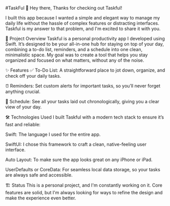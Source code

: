#TaskFul
👋 Hey there,
Thanks for checking out Taskful!

I built this app because I wanted a simple and elegant way to manage my daily life without the hassle of complex features or distracting interfaces. Taskful is my answer to that problem, and I'm excited to share it with you.

📌 Project Overview
Taskful is a personal productivity app I developed using Swift. It’s designed to be your all-in-one hub for staying on top of your day, combining a to-do list, reminders, and a schedule into one clean, minimalistic space. My goal was to create a tool that helps you stay organized and focused on what matters, without any of the noise.

✨ Features
✅ To-Do List: A straightforward place to jot down, organize, and check off your daily tasks.

⏰ Reminders: Set custom alerts for important tasks, so you’ll never forget anything crucial.

📅 Schedule: See all your tasks laid out chronologically, giving you a clear view of your day.

🛠 Technologies Used
I built Taskful with a modern tech stack to ensure it’s fast and reliable:

Swift: The language I used for the entire app.

SwiftUI: I chose this framework to craft a clean, native-feeling user interface.

Auto Layout: To make sure the app looks great on any iPhone or iPad.

UserDefaults or CoreData: For seamless local data storage, so your tasks are always safe and accessible.

🏗 Status
This is a personal project, and I'm constantly working on it. Core features are solid, but I'm always looking for ways to refine the design and make the experience even better.
